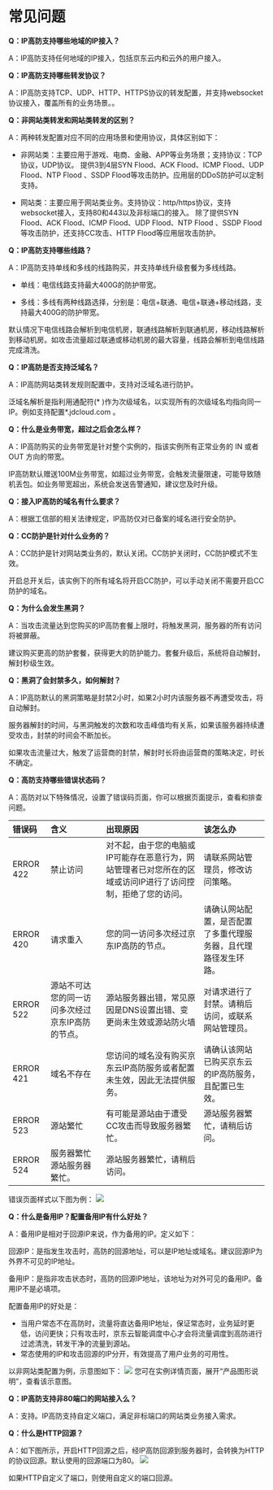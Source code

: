 # 常见问题

**Q：IP高防支持哪些地域的IP接入？**

A：IP高防支持任何地域的IP接入，包括京东云内和云外的用户接入。

**Q：IP高防支持哪些转发协议？**

A：IP高防支持TCP、UDP、HTTP、HTTPS协议的转发配置，并支持websocket协议接入，覆盖所有的业务场景。。

**Q：非网站类转发和网站类转发的区别？**

A：两种转发配置对应不同的应用场景和使用协议，具体区别如下：
- 非网站类：主要应用于游戏、电商、金融、APP等业务场景；支持协议：TCP协议，UDP协议。
提供3到4层SYN Flood、ACK Flood、ICMP Flood、UDP Flood、NTP Flood 、SSDP Flood等攻击防护。应用层的DDoS防护可以定制支持。

- 网站类：主要应用于网站类业务。支持协议：http/https协议，支持websocket接入，支持80和443以及非标端口的接入。
除了提供SYN Flood、ACK Flood、ICMP Flood、UDP Flood、NTP Flood 、SSDP Flood等攻击防护，还支持CC攻击、HTTP Flood等应用层攻击防护。

**Q：IP高防支持哪些线路？**

A：IP高防支持单线和多线的线路购买，并支持单线升级套餐为多线线路。
- 单线：电信线路支持最大400G的防护带宽。

- 多线：多线有两种线路选择，分别是：电信+联通、电信+联通+移动线路，支持最大400G的防护带宽。

默认情况下电信线路会解析到电信机房，联通线路解析到联通机房，移动线路解析到移动机房。如攻击流量超过联通或移动机房的最大容量，线路会解析到电信线路完成清洗。


**Q：IP高防是否支持泛域名？**

A：IP高防网站类转发规则配置中，支持对泛域名进行防护。

泛域名解析是指利用通配符(* )作为次级域名，以实现所有的次级域名均指向同一 IP。例如支持配置*.jdcloud.com 。


**Q：什么是业务带宽，超过之后会怎么样？**

A：IP高防购买的业务带宽是针对整个实例的，指该实例所有正常业务的 IN 或者 OUT 方向的带宽。

IP高防默认赠送100M业务带宽，如超过业务带宽，会触发流量限速，可能导致随机丢包。如业务带宽超出，系统会发送告警通知，建议您及时升级。

**Q：接入IP高防的域名有什么要求？**

A：根据工信部的相关法律规定，IP高防仅对已备案的域名进行安全防护。

**Q：CC防护是针对什么业务的？**

A：CC防护是针对网站类业务的，默认关闭。CC防护关闭时，CC防护模式不生效。

开启总开关后，该实例下的所有域名将开启CC防护，可以手动关闭不需要开启CC防护的域名。

**Q：为什么会发生黑洞？**

A：当攻击流量达到您购买的IP高防套餐上限时，将触发黑洞，服务器的所有访问将被屏蔽。

建议购买更高的防护套餐，获得更大的防护能力。套餐升级后，系统将自动解封，解封秒级生效。

**Q：黑洞了会封禁多久，如何解封？**

A：IP高防默认的黑洞策略是封禁2小时，如果2小时内该服务器不再遭受攻击，将自动解封。

服务器解封的时间，与黑洞触发的次数和攻击峰值均有关系，如果该服务器持续遭受攻击，封禁的时间会不断加长。

如果攻击流量过大，触发了运营商的封禁，解封时长将由运营商的策略决定，时长不确定。

**Q：高防支持哪些错误状态码？**

A：高防对以下特殊情况，设置了错误码页面，你可以根据页面提示，查看和排查问题。

| 错误码	| 含义	| 出现原因 | 该怎么办 |
| :- | :- | :- | :- |
|ERROR 422 |	禁止访问 | 	对不起，由于您的电脑或IP可能存在恶意行为，网站管理者已对您所在的区域或访问IP进行了访问控制，拒绝了您的访问。|	请联系网站管理员，修改访问策略。|
|ERROR 420 |	请求重入 |	您的同一访问多次经过京东IP高防的节点。|	请确认网站配置，是否配置了多重代理服务器，且代理路径发生环路。|
|ERROR 522 |	源站不可达	您的同一访问多次经过京东IP高防的节点。 |	源站服务器出错，常见原因是DNS设置出错、变更尚未生效或源站防火墙 |对请求进行了封禁。请稍后访问，或联系网站管理员。|
|ERROR 421 |	域名不存在	| 您访问的域名没有购买京东云IP高防服务或者配置未生效，因此无法提供服务。 |	请确认该网站已购买京东云的IP高防服务，且配置已生效。|
|ERROR 523 |	源站繁忙 |	有可能是源站由于遭受CC攻击而导致服务器繁忙。	| 源站服务器繁忙，请稍后访问。|
|ERROR 524 |	服务器繁忙	源站服务器繁忙。 |	源站服务器繁忙，请稍后访问。 |

错误页面样式以下图为例：
![](https://github.com/jdcloudcom/cn/blob/edit/image/Advanced%20Anti-DDoS/error%20page.png)

**Q：什么是备用IP？配置备用IP有什么好处？**

A：备用IP是相对于回源IP来说，作为备用的IP。定义如下：

回源IP：是指发生攻击时，高防的回源地址，可以是IP地址或域名。建议回源IP为外界不可见的IP地址。

备用IP：是指非攻击状态时，高防的回源IP地址，该地址为对外可见的备用IP。备用IP不是必填项。

配置备用IP的好处是：
- 当用户常态不在高防时，流量将直达备用IP地址，保证常态时，业务延时更低，访问更快；只有攻击时，京东云智能调度中心才会将流量调度到高防进行过滤清洗，转发干净的流量到源站。
- 常态使用的IP和攻击回源的IP分开，有效提高了用户业务的可用性。

以非网站类配置为例，示意图如下：
![](https://github.com/jdcloudcom/cn/blob/edit/image/Advanced%20Anti-DDoS/instruction%2001.png)
您可在实例详情页面，展开“产品图形说明”，查看该示意图。

**Q：IP高防支持非80端口的网站接入么？**

A：支持。IP高防支持自定义端口，满足非标端口的网站类业务接入需求。

**Q：什么是HTTP回源？**

A：如下图所示，开启HTTP回源之后，经IP高防回源到服务器时，会转换为HTTP的协议回源。默认使用的回源端口为80。
![](https://github.com/jdcloudcom/cn/blob/edit/image/Advanced%20Anti-DDoS/HTTP%20rule%2001.png)

如果HTTP自定义了端口，则使用自定义的端口回源。

